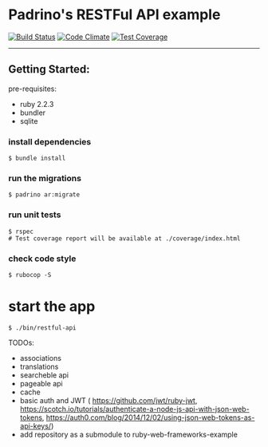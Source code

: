 # Padrino's RESTFul API example

[![Build Status](https://travis-ci.org/marioluan/ruby-web-frameworks-examples.svg?branch=master)](https://travis-ci.org/marioluan/ruby-web-frameworks-examples)
[![Code Climate](https://codeclimate.com/github/marioluan/ruby-web-frameworks-examples/badges/gpa.svg)](https://codeclimate.com/github/marioluan/ruby-web-frameworks-examples)
[![Test Coverage](https://codeclimate.com/github/marioluan/ruby-web-frameworks-examples/badges/coverage.svg)](https://codeclimate.com/github/marioluan/ruby-web-frameworks-examples/coverage)
***

## Getting Started:

pre-requisites:
- ruby 2.2.3
- bundler
- sqlite

### install dependencies
```shell
$ bundle install
```

### run the migrations
```shell
$ padrino ar:migrate
```

### run unit tests
```shell
$ rspec
# Test coverage report will be available at ./coverage/index.html
```

### check code style
```shell
$ rubocop -S
```

# start the app
```shell
$ ./bin/restful-api
```

TODOs:
- associations
- translations
- searcheble api
- pageable api
- cache
- basic auth and JWT ( https://github.com/jwt/ruby-jwt, https://scotch.io/tutorials/authenticate-a-node-js-api-with-json-web-tokens, https://auth0.com/blog/2014/12/02/using-json-web-tokens-as-api-keys/)
- add repository as a submodule to ruby-web-frameworks-example

